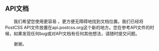 ## API文档

&emsp;&emsp;我们希望您使用更容易 ，更方便无障碍地找到文档位置。我们已经将PostCSS API文件放置在api.postcss.org这个新的地方。您在参考API文件的时候，如果发现任何bug或对API文档有任何其他想法，请随时提交问题。

&emsp;&emsp;谢谢。

